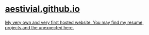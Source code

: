 # <a href="aestivial.github.io">aestivial.github.io

My very own and very first hosted website. You may find my resume, projects and the unexpected here.
